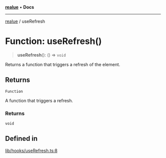 [**realue**](../README.md) • **Docs**

***

[realue](../README.md) / useRefresh

# Function: useRefresh()

> **useRefresh**(): () => `void`

Returns a function that triggers a refresh of the element.

## Returns

`Function`

A function that triggers a refresh.

### Returns

`void`

## Defined in

[lib/hooks/useRefresh.ts:8](https://github.com/nevoland/realue/blob/3ee19205f96a631a4bd1adc96c572cca62bfa0d1/lib/hooks/useRefresh.ts#L8)
